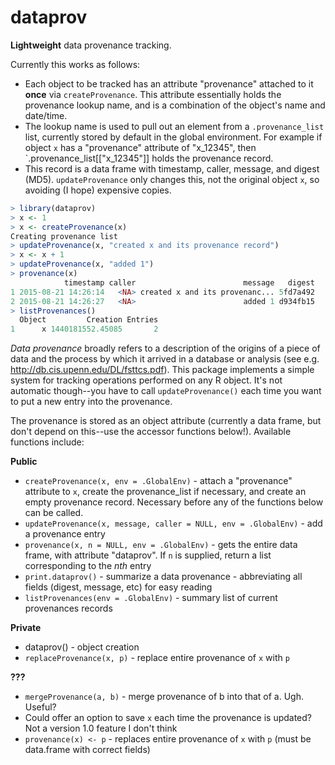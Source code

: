 # dataprov
**Lightweight** data provenance tracking.

Currently this works as follows:
* Each object to be tracked has an attribute "provenance" attached to it **once** via `createProvenance`. This attribute essentially holds the provenance lookup name, and is a combination of the object's name and date/time.
* The lookup name is used to pull out an element from a `.provenance_list` list, currently stored by default in the global environment. For example if object `x` has a "provenance" attribute of "x_12345", then `.provenance_list[["x_12345"]] holds the provenance record.
* This record is a data frame with timestamp, caller, message, and digest (MD5). `updateProvenance` only changes this, not the original object `x`, so avoiding (I hope) expensive copies.

```R
> library(dataprov)
> x <- 1
> x <- createProvenance(x)
Creating provenance list
> updateProvenance(x, "created x and its provenance record")
> x <- x + 1
> updateProvenance(x, "added 1")
> provenance(x)
            timestamp caller                        message   digest
1 2015-08-21 14:26:14   <NA> created x and its provenanc... 5fd7a492
2 2015-08-21 14:26:27   <NA>                        added 1 d934fb15
> listProvenances()
  Object         Creation Entries
1      x 1440181552.45085       2
```

*Data provenance* broadly refers to a description of the origins of a piece of data and the process by which it arrived in a database or analysis (see e.g. http://db.cis.upenn.edu/DL/fsttcs.pdf). This package implements a simple system for tracking operations performed on any R object. It's not automatic though--you have to call `updateProvenance()` each time you want to put a new entry into the provenance.

The provenance is stored as an object attribute (currently a data frame, but don't depend on this--use the accessor functions below!). Available functions include:

**Public**
* `createProvenance(x, env = .GlobalEnv)` - attach a "provenance" attribute to `x`, create the provenance_list if necessary, and create an empty provenance record. Necessary before any of the functions below can be called.
* `updateProvenance(x, message, caller = NULL, env = .GlobalEnv)` - add a provenance entry
* `provenance(x, n = NULL, env = .GlobalEnv)` - gets the entire data frame, with attribute "dataprov". If `n` is supplied, return a list corresponding to the *nth* entry
* `print.dataprov()` - summarize a data provenance - abbreviating all fields (digest, message, etc) for easy reading
* `listProvenances(env = .GlobalEnv)` - summary list of current provenances records

**Private**
* dataprov() - object creation
* `replaceProvenance(x, p)` - replace entire provenance of `x` with `p` 

**???**
* `mergeProvenance(a, b)` - merge provenance of b into that of a. Ugh. Useful?
* Could offer an option to save `x` each time the provenance is updated? Not a version 1.0 feature I don't think
* `provenance(x) <- p` - replaces entire provenance of `x` with `p` (must be data.frame with correct fields)
